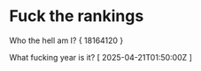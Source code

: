 # Fuck the rankings

Who the hell am I?
{ 18164120 }

What fucking year is it?
[ 2025-04-21T01:50:00Z ]

